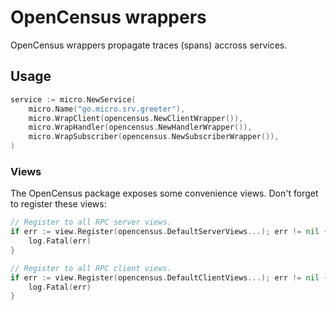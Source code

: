 # OpenCensus wrappers

OpenCensus wrappers propagate traces (spans) accross services.

## Usage

```go
service := micro.NewService(
    micro.Name("go.micro.srv.greeter"),
    micro.WrapClient(opencensus.NewClientWrapper()),
    micro.WrapHandler(opencensus.NewHandlerWrapper()),
    micro.WrapSubscriber(opencensus.NewSubscriberWrapper()),
)
```

### Views

The OpenCensus package exposes some convenience views.
Don't forget to register these views:

```go
// Register to all RPC server views.
if err := view.Register(opencensus.DefaultServerViews...); err != nil {
    log.Fatal(err)
}

// Register to all RPC client views.
if err := view.Register(opencensus.DefaultClientViews...); err != nil {
    log.Fatal(err)
}
```
